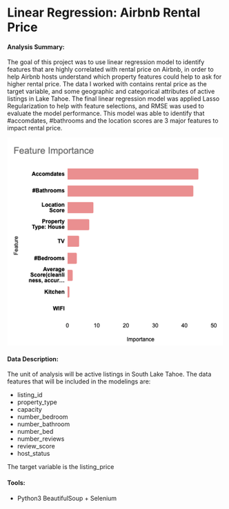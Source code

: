 # Linear Regression: Airbnb Rental Price

#### Analysis Summary:
The goal of this project was to use linear regression model to identify features that are highly correlated with rental price on Airbnb, 
in order to help Airbnb hosts understand which property features could help to ask for higher rental price. 
The data I worked with contains rental price as the target variable, and some geographic and categorical attributes of active listings in Lake Tahoe. 
The final linear regression model was applied Lasso Regularization to help with feature selections, and RMSE was used to evaluate the model performance. 
This model was able to identify that #accomdates, #bathrooms and the location scores are 3 major features to impact rental price.

<img src="plots/feature importance.png" width=500>

#### Data Description:
The unit of analysis will be active listings in South Lake Tahoe.
The data features that will be included in the modelings are:
* listing_id
* property_type
* capacity
* number_bedroom
* number_bathroom
* number_bed
* number_reviews
* review_score
* host_status

The target variable is the listing_price

#### Tools:
* Python3 BeautifulSoup + Selenium
